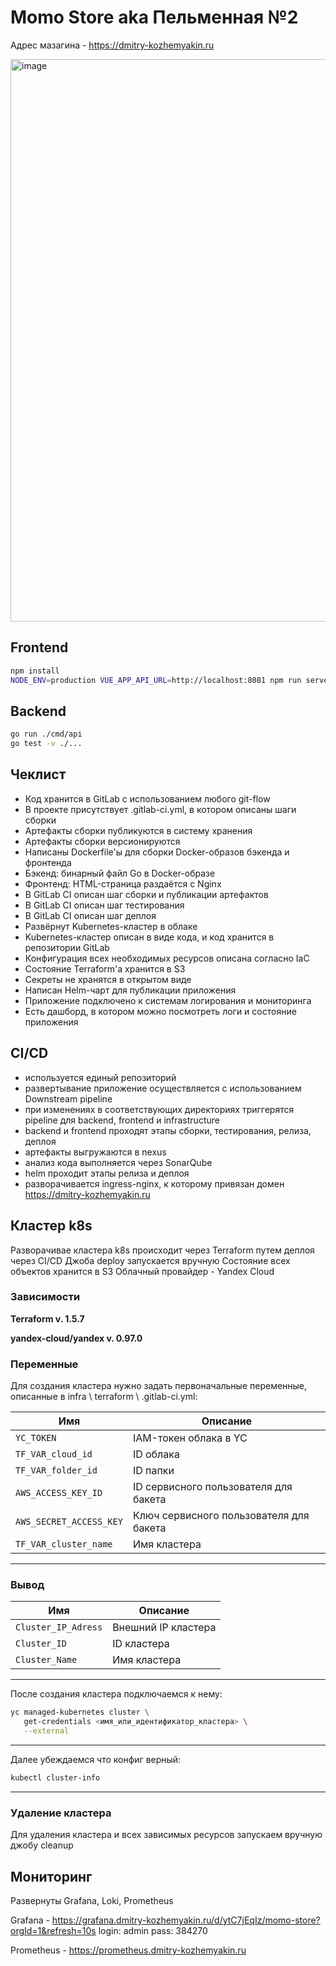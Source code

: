 # Momo Store aka Пельменная №2

Адрес мазагина - https://dmitry-kozhemyakin.ru

<img width="900" alt="image" src="https://user-images.githubusercontent.com/9394918/167876466-2c530828-d658-4efe-9064-825626cc6db5.png">

## Frontend

```bash
npm install
NODE_ENV=production VUE_APP_API_URL=http://localhost:8081 npm run serve
```

## Backend

```bash
go run ./cmd/api
go test -v ./... 
```

## Чеклист

- Код хранится в GitLab с использованием любого git-flow
- В проекте присутствует .gitlab-ci.yml, в котором описаны шаги сборки
- Артефакты сборки публикуются в систему хранения
- Артефакты сборки версионируются
- Написаны Dockerfile'ы для сборки Docker-образов бэкенда и фронтенда
- Бэкенд: бинарный файл Go в Docker-образе
- Фронтенд: HTML-страница раздаётся с Nginx
- В GitLab CI описан шаг сборки и публикации артефактов
- В GitLab CI описан шаг тестирования
- В GitLab CI описан шаг деплоя
- Развёрнут Kubernetes-кластер в облаке
- Kubernetes-кластер описан в виде кода, и код хранится в репозитории GitLab
- Конфигурация всех необходимых ресурсов описана согласно IaC
- Состояние Terraform'а хранится в S3
- Секреты не хранятся в открытом виде
- Написан Helm-чарт для публикации приложения
- Приложение подключено к системам логирования и мониторинга
- Есть дашборд, в котором можно посмотреть логи и состояние приложения


## CI/CD

- используется единый репозиторий
- развертывание приложение осуществляется с использованием Downstream pipeline
- при изменениях в соответствующих директориях триггерятся pipeline для backend, frontend и infrastructure
- backend и frontend проходят этапы сборки, тестирования, релиза, деплоя
- артефакты выгружаются в nexus
- анализ кода выполняется через SonarQube
- helm проходит этапы релиза и деплоя
- разворачивается ingress-nginx, к которому привязан домен https://dmitry-kozhemyakin.ru

## Кластер k8s

Разворачивае кластера k8s происходит через Terraform путем деплоя через CI/CD
Джоба deploy запускается вручную
Состояние всех объектов хранится в S3
Облачный провайдер - Yandex Cloud

### Зависимости

**Terraform v. 1.5.7**

**yandex-cloud/yandex v. 0.97.0**

### Переменные
Для создания кластера нужно задать первоначальные переменные, описанные в infra \ terraform \ .gitlab-ci.yml:

| Имя | Описание |
| ------ | ------ |
| ```YC_TOKEN``` | IAM-токен облака в YC |
| ```TF_VAR_cloud_id``` | ID  облака |
| ```TF_VAR_folder_id``` | ID  папки |
| ```AWS_ACCESS_KEY_ID``` | ID сервисного пользователя для бакета |
| ```AWS_SECRET_ACCESS_KEY``` | Ключ сервисного пользователя для бакета  |    
| ```TF_VAR_cluster_name``` | Имя кластера  | 
------------
### Вывод
| Имя | Описание |
| ------ | ------ | 
| ```Cluster_IP_Adress``` | Внешний IP кластера |
| ```Cluster_ID``` | ID кластера |
| ```Cluster_Name``` | Имя кластера |
------------
После создания кластера подключаемся к нему: 

```bash
yc managed-kubernetes cluster \
   get-credentials <имя_или_идентификатор_кластера> \
   --external
```
------------
Далее убеждаемся что конфиг верный:

```bash
kubectl cluster-info
```
------------
### Удаление кластера

Для удаления кластера и всех зависимых ресурсов запускаем вручную джобу cleanup

## Мониторинг

Развернуты Grafana, Loki, Prometheus

Grafana - https://grafana.dmitry-kozhemyakin.ru/d/ytC7jEqIz/momo-store?orgId=1&refresh=10s
login: admin
pass: 384270

Prometheus - https://prometheus.dmitry-kozhemyakin.ru

